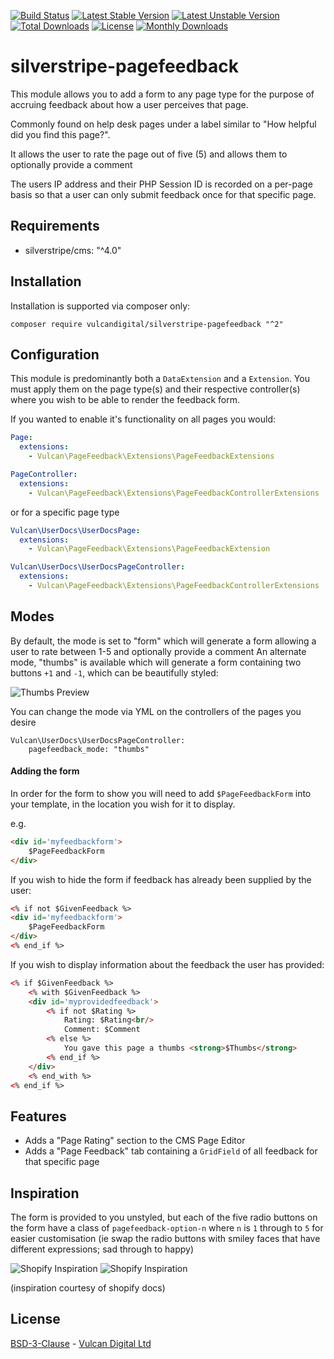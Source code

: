 [![Build Status](https://travis-ci.org/zanderwar/silverstripe-pagefeedback.svg?branch=master)](https://travis-ci.org/vulcandigital/silverstripe-pagefeedback)
[![Latest Stable Version](https://poser.pugx.org/zanderwar/silverstripe-pagefeedback/v/stable)](https://packagist.org/packages/vulcandigital/silverstripe-pagefeedback)
[![Latest Unstable Version](https://poser.pugx.org/vulcandigital/silverstripe-pagefeedback/v/unstable)](https://packagist.org/packages/vulcandigital/silverstripe-pagefeedback)
[![Total Downloads](https://poser.pugx.org/zanderwar/silverstripe-pagefeedback/downloads)](https://packagist.org/packages/vulcandigital/silverstripe-pagefeedback)
[![License](https://poser.pugx.org/zanderwar/silverstripe-pagefeedback/license)](https://packagist.org/packages/vulcandigital/silverstripe-pagefeedback)
[![Monthly Downloads](https://poser.pugx.org/zanderwar/silverstripe-pagefeedback/d/monthly)](https://packagist.org/packages/vulcandigital/silverstripe-pagefeedback)

# silverstripe-pagefeedback

This module allows you to add a form to any page type for the purpose of accruing feedback about how a user perceives that page.

Commonly found on help desk pages under a label similar to "How helpful did you find this page?".

It allows the user to rate the page out of five (5) and allows them to optionally provide a comment

The users IP address and their PHP Session ID is recorded on a per-page basis so that a user can only submit feedback once for that specific page.

## Requirements
* silverstripe/cms: "^4.0"

## Installation

Installation is supported via composer only:

```
composer require vulcandigital/silverstripe-pagefeedback "^2"
```

## Configuration

This module is predominantly both a `DataExtension` and a `Extension`. You must apply them on the page type(s) and their respective controller(s) where you wish to be able to render the feedback form.

If you wanted to enable it's functionality on all pages you would:

```yml
Page:
  extensions:
    - Vulcan\PageFeedback\Extensions\PageFeedbackExtensions

PageController:
  extensions:
    - Vulcan\PageFeedback\Extensions\PageFeedbackControllerExtensions
```

or for a specific page type

```yml
Vulcan\UserDocs\UserDocsPage:
  extensions:
    - Vulcan\PageFeedback\Extensions\PageFeedbackExtension

Vulcan\UserDocs\UserDocsPageController:
  extensions:
    - Vulcan\PageFeedback\Extensions\PageFeedbackControllerExtensions
```

## Modes
By default, the mode is set to "form" which will generate a form allowing a user to rate between 1-5 and optionally provide a comment
An alternate mode, "thumbs" is available which will generate a form containing two buttons `+1` and `-1`, which can be beautifully styled:

![Thumbs Preview](https://i.imgur.com/RxHQQ2t.png)

You can change the mode via YML on the controllers of the pages you desire

```
Vulcan\UserDocs\UserDocsPageController:
    pagefeedback_mode: "thumbs"
```

#### Adding the form

In order for the form to show you will need to add `$PageFeedbackForm` into your template, in the location you wish for it to display.

e.g.

```html
<div id='myfeedbackform'>
    $PageFeedbackForm
</div>
```

If you wish to hide the form if feedback has already been supplied by the user:

```html
<% if not $GivenFeedback %>
<div id='myfeedbackform'>
    $PageFeedbackForm
</div>
<% end_if %>
```

If you wish to display information about the feedback the user has provided:

```html
<% if $GivenFeedback %>
    <% with $GivenFeedback %>
    <div id='myprovidedfeedback'>
        <% if not $Rating %>
            Rating: $Rating<br/>
            Comment: $Comment
        <% else %>
            You gave this page a thumbs <strong>$Thumbs</strong>
        <% end_if %>
    </div>
    <% end_with %>
<% end_if %>
```
## Features
- Adds a "Page Rating" section to the CMS Page Editor
- Adds a "Page Feedback" tab containing a `GridField` of all feedback for that specific page

## Inspiration

The form is provided to you unstyled, but each of the five radio buttons on the form have a class of `pagefeedback-option-n` where `n` is `1` through to `5` for easier customisation (ie swap the radio buttons with smiley faces that have different expressions; sad through to happy)

![Shopify Inspiration](http://i.imgur.com/FxtzPFJ.png)
![Shopify Inspiration](http://i.imgur.com/YklTmRc.png)  

(inspiration courtesy of shopify docs)

## License

[BSD-3-Clause](LICENSE.md) - [Vulcan Digital Ltd](https://vulcandigital.co.nz)
